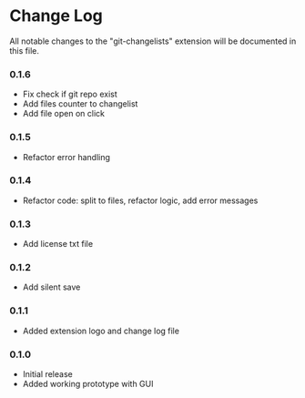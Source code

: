 # Change Log

All notable changes to the "git-changelists" extension will be documented in this file.

### 0.1.6

- Fix check if git repo exist
- Add files counter to changelist
- Add file open on click

### 0.1.5

- Refactor error handling

### 0.1.4

- Refactor code: split to files, refactor logic, add error messages

### 0.1.3

- Add license txt file

### 0.1.2

- Add silent save

### 0.1.1

- Added extension logo and change log file

### 0.1.0

- Initial release
- Added working prototype with GUI
